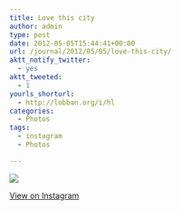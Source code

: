 ```yaml
---
title: Love this city
author: admin
type: post
date: 2012-05-05T15:44:41+00:00
url: /journal/2012/05/05/love-this-city/
aktt_notify_twitter:
  - yes
aktt_tweeted:
  - 1
yourls_shorturl:
  - http://lobban.org/i/hl
categories:
  - Photos
tags:
  - instagram
  - Photos

---
```

![][1]

[View on Instagram][2]

 [1]: http://lobban.org/wp-content/uploads/HLIC/c5483136717490eb37853a4ecee7b3ca.jpg
 [2]: http://instagr.am/p/KQAc_YKls7/
